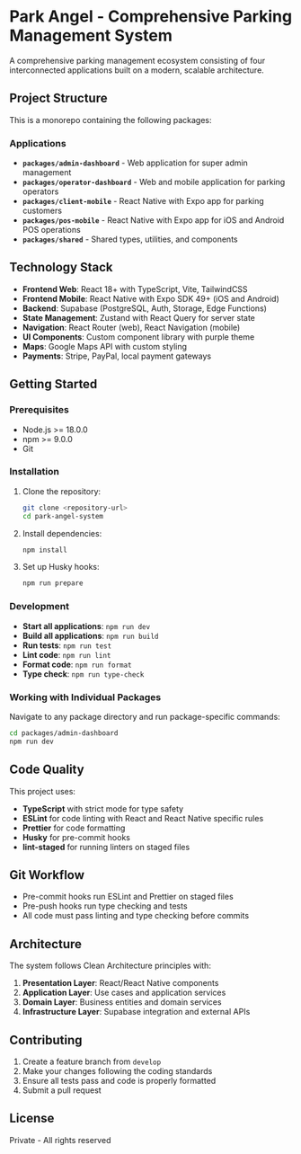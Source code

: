 # Park Angel - Comprehensive Parking Management System

A comprehensive parking management ecosystem consisting of four interconnected applications built on a modern, scalable architecture.

## Project Structure

This is a monorepo containing the following packages:

### Applications

- **`packages/admin-dashboard`** - Web application for super admin management
- **`packages/operator-dashboard`** - Web and mobile application for parking operators
- **`packages/client-mobile`** - React Native with Expo app for parking customers
- **`packages/pos-mobile`** - React Native with Expo app for iOS and Android POS operations
- **`packages/shared`** - Shared types, utilities, and components

## Technology Stack

- **Frontend Web**: React 18+ with TypeScript, Vite, TailwindCSS
- **Frontend Mobile**: React Native with Expo SDK 49+ (iOS and Android)
- **Backend**: Supabase (PostgreSQL, Auth, Storage, Edge Functions)
- **State Management**: Zustand with React Query for server state
- **Navigation**: React Router (web), React Navigation (mobile)
- **UI Components**: Custom component library with purple theme
- **Maps**: Google Maps API with custom styling
- **Payments**: Stripe, PayPal, local payment gateways

## Getting Started

### Prerequisites

- Node.js >= 18.0.0
- npm >= 9.0.0
- Git

### Installation

1. Clone the repository:
   ```bash
   git clone <repository-url>
   cd park-angel-system
   ```

2. Install dependencies:
   ```bash
   npm install
   ```

3. Set up Husky hooks:
   ```bash
   npm run prepare
   ```

### Development

- **Start all applications**: `npm run dev`
- **Build all applications**: `npm run build`
- **Run tests**: `npm run test`
- **Lint code**: `npm run lint`
- **Format code**: `npm run format`
- **Type check**: `npm run type-check`

### Working with Individual Packages

Navigate to any package directory and run package-specific commands:

```bash
cd packages/admin-dashboard
npm run dev
```

## Code Quality

This project uses:

- **TypeScript** with strict mode for type safety
- **ESLint** for code linting with React and React Native specific rules
- **Prettier** for code formatting
- **Husky** for pre-commit hooks
- **lint-staged** for running linters on staged files

## Git Workflow

- Pre-commit hooks run ESLint and Prettier on staged files
- Pre-push hooks run type checking and tests
- All code must pass linting and type checking before commits

## Architecture

The system follows Clean Architecture principles with:

1. **Presentation Layer**: React/React Native components
2. **Application Layer**: Use cases and application services
3. **Domain Layer**: Business entities and domain services
4. **Infrastructure Layer**: Supabase integration and external APIs

## Contributing

1. Create a feature branch from `develop`
2. Make your changes following the coding standards
3. Ensure all tests pass and code is properly formatted
4. Submit a pull request

## License

Private - All rights reserved